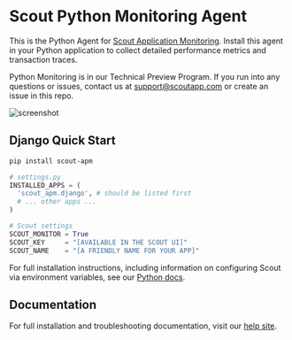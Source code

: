 # Scout Python Monitoring Agent

This is the Python Agent for [Scout Application Monitoring](https://www.scoutapp.com). Install this agent in your Python application to collect detailed performance metrics and transaction traces.

Python Monitoring is in our Technical Preview Program. If you run into any questions or issues, contact us at support@scoutapp.com or create an issue in this repo.

![screenshot](https://s3-us-west-1.amazonaws.com/scout-blog/python_monitoring_release/python_monitoring_screenshot.png)

## Django Quick Start

```sh
pip install scout-apm
```

```python
# settings.py
INSTALLED_APPS = (
  'scout_apm.django', # should be listed first
  # ... other apps ...
)

# Scout settings
SCOUT_MONITOR = True
SCOUT_KEY     = "[AVAILABLE IN THE SCOUT UI]"
SCOUT_NAME    = "[A FRIENDLY NAME FOR YOUR APP]"
```
For full installation instructions, including information on configuring Scout via environment variables, see our [Python docs](http://help.apm.scoutapp.com/#python-agent).

## Documentation

For full installation and troubleshooting documentation, visit our
[help site](http://help.apm.scoutapp.com/#python-agent).


